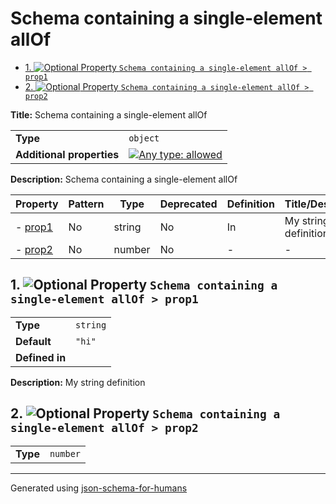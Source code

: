 # Schema containing a single-element allOf

- [1. ![Optional](https://img.shields.io/badge/Optional-yellow) Property `Schema containing a single-element allOf > prop1`](#prop1)
- [2. ![Optional](https://img.shields.io/badge/Optional-yellow) Property `Schema containing a single-element allOf > prop2`](#prop2)

**Title:** Schema containing a single-element allOf

|                           |                                                                                                                                   |
| ------------------------- | --------------------------------------------------------------------------------------------------------------------------------- |
| **Type**                  | `object`                                                                                                                          |
| **Additional properties** | [![Any type: allowed](https://img.shields.io/badge/Any%20type-allowed-green)](# "Additional Properties of any type are allowed.") |

**Description:** Schema containing a single-element allOf

| Property           | Pattern | Type   | Deprecated | Definition | Title/Description    |
| ------------------ | ------- | ------ | ---------- | ---------- | -------------------- |
| - [prop1](#prop1 ) | No      | string | No         | In         | My string definition |
| - [prop2](#prop2 ) | No      | number | No         | -          | -                    |

## <a name="prop1"></a>1. ![Optional](https://img.shields.io/badge/Optional-yellow) Property `Schema containing a single-element allOf > prop1`

|                |          |
| -------------- | -------- |
| **Type**       | `string` |
| **Default**    | `"hi"`   |
| **Defined in** |          |

**Description:** My string definition

## <a name="prop2"></a>2. ![Optional](https://img.shields.io/badge/Optional-yellow) Property `Schema containing a single-element allOf > prop2`

|          |          |
| -------- | -------- |
| **Type** | `number` |

----------------------------------------------------------------------------------------------------------------------------
Generated using [json-schema-for-humans](https://github.com/coveooss/json-schema-for-humans)
